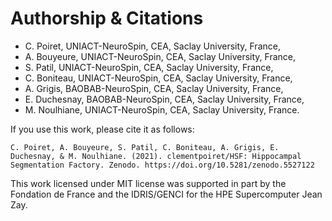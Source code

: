 # Authorship & Citations

- C. Poiret, UNIACT-NeuroSpin, CEA, Saclay University, France,
- A. Bouyeure, UNIACT-NeuroSpin, CEA, Saclay University, France,
- S. Patil, UNIACT-NeuroSpin, CEA, Saclay University, France,
- C. Boniteau, UNIACT-NeuroSpin, CEA, Saclay University, France,
- A. Grigis, BAOBAB-NeuroSpin, CEA, Saclay University, France,
- E. Duchesnay, BAOBAB-NeuroSpin, CEA, Saclay University, France,
- M. Noulhiane, UNIACT-NeuroSpin, CEA, Saclay University, France.

If you use this work, please cite it as follows:

`C. Poiret, A. Bouyeure, S. Patil, C. Boniteau, A. Grigis, E. Duchesnay, & M. Noulhiane. (2021). clementpoiret/HSF: Hippocampal Segmentation Factory. Zenodo. https://doi.org/10.5281/zenodo.5527122`

This work licensed under MIT license was supported in part by the Fondation de France and the IDRIS/GENCI for the HPE Supercomputer Jean Zay.
